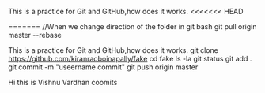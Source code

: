 This is a practice for Git and GitHub,how does it works.
<<<<<<< HEAD
  
=======
//When we change direction of the folder in git bash
git pull origin master --rebase




This is a practice for Git and GitHub,how does it works.
git clone https://github.com/kiranraoboinapally/fake
cd fake
ls -la
git status
git add .
git commit -m "useername commit"
git push origin master

Hi this is Vishnu Vardhan coomits
